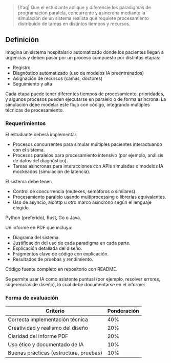 >[!faq] Que el estudiante aplique y diferencie los paradigmas de programación paralela, concurrente y asíncrona mediante la simulación de un sistema realista que requiere procesamiento distribuido de tareas en distintos tiempos y recursos.

## Definición

Imagina un sistema hospitalario automatizado donde los pacientes llegan a urgencias y deben pasar por un proceso compuesto por distintas etapas:
- Registro
- Diagnóstico automatizado (uso de modelos IA preentrenados)
- Asignación de recursos (camas, doctores)
- Seguimiento y alta

Cada etapa puede tener diferentes tiempos de procesamiento, prioridades, y algunos procesos pueden ejecutarse en paralelo o de forma asíncrona. La simulación debe modelar este flujo con código, integrando múltiples técnicas de procesamiento.

### Requerimientos

El estudiante deberá implementar:

- Procesos concurrentes para simular múltiples pacientes interactuando con el sistema.
- Procesos paralelos para procesamiento intensivo (por ejemplo, análisis de datos del diagnóstico).
- Tareas asíncronas para interacciones con APIs simuladas o modelos IA mockeados (simulación de latencia).

El sistema debe tener:
- Control de concurrencia (mutexes, semáforos o similares).
- Procesamiento paralelo usando multiprocessing o librerías equivalentes.
- Uso de asyncio, aiohttp u otro marco asíncrono según el lenguaje elegido.

Python (preferido), Rust, Go o Java.

Un informe en PDF que incluya:
- Diagrama del sistema.
- Justificación del uso de cada paradigma en cada parte.
- Explicación detallada del diseño.
- Fragmentos clave de código con explicación.
- Resultados de pruebas y rendimiento.

Código fuente completo en repositorio con README.

Se permite usar IA como asistente puntual (por ejemplo, resolver errores, sugerencias de diseño), lo cual debe documentarse en el informe:


### Forma de evaluación

| Criterio | Ponderación |
| -------- | ----------- |
| Correcta implementación técnica | 40% |
| Creatividad y realismo del diseño | 20% |
| Claridad del informe PDF | 20% |
| Uso ético y documentado de IA | 10% |
| Buenas prácticas (estructura, pruebas) | 10% |